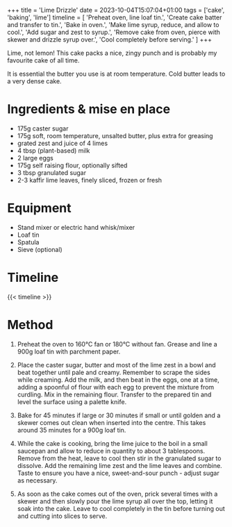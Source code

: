 +++
title = 'Lime Drizzle'
date = 2023-10-04T15:07:04+01:00
tags = ['cake', 'baking', 'lime']
timeline = [
    'Preheat oven, line loaf tin.',
    'Create cake batter and transfer to tin.',
    'Bake in oven.',
    'Make lime syrup, reduce, and allow to cool.',
    'Add sugar and zest to syrup.',
    'Remove cake from oven, pierce with skewer and drizzle syrup over.',
    'Cool completely before serving.'
]
+++

Lime, not lemon! This cake packs a nice, zingy punch and is probably my favourite cake of all time.

It is essential the butter you use is at room temperature. Cold butter leads to a very dense cake.

# Ingredients & mise en place
- 175g caster sugar
- 175g soft, room temperature, unsalted butter, plus extra for greasing
- grated zest and juice of 4 limes
- 4 tbsp (plant-based) milk
- 2 large eggs
- 175g self raising flour, optionally sifted
- 3 tbsp granulated sugar
- 2-3 kaffir lime leaves, finely sliced, frozen or fresh

# Equipment
- Stand mixer or electric hand whisk/mixer
- Loaf tin
- Spatula
- Sieve (optional)

# Timeline

{{< timeline >}}


# Method
1. Preheat the oven to 160°C fan or 180°C without fan. Grease and line a 900g loaf tin with parchment paper.

2. Place the caster sugar, butter and most of the lime zest in a bowl and beat together until pale and creamy. Remember to scrape the sides while creaming. Add the milk, and then beat in the eggs, one at a time, adding a spoonful of flour with each egg to prevent the mixture from curdling. Mix in the remaining flour. Transfer to the prepared tin and level the surface using a palette knife.

3. Bake for 45 minutes if large or 30 minutes if small or until golden and a skewer comes out clean when inserted into the centre. This takes around 35 minutes for a 900g loaf tin.

4. While the cake is cooking, bring the lime juice to the boil in a small saucepan and allow to reduce in quantity to about 3 tablespoons. Remove from the heat, leave to cool then stir in the granulated sugar to dissolve. Add the remaining lime zest and the lime leaves and combine. Taste to ensure you have a nice, sweet-and-sour punch - adjust sugar as necessary.

5. As soon as the cake comes out of the oven, prick several times with a skewer and then slowly pour the lime syrup all over the top, letting it soak into the cake. Leave to cool completely in the tin before turning out and cutting into slices to serve.
